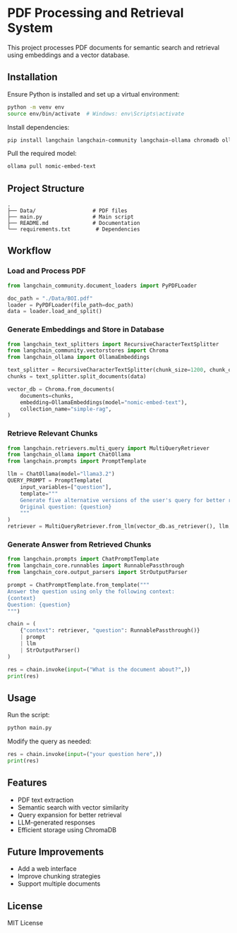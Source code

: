 # PDF Processing and Retrieval System

This project processes PDF documents for semantic search and retrieval using embeddings and a vector database.

## Installation

Ensure Python is installed and set up a virtual environment:
```sh
python -m venv env
source env/bin/activate  # Windows: env\Scripts\activate
```

Install dependencies:
```sh
pip install langchain langchain-community langchain-ollama chromadb ollama
```

Pull the required model:
```sh
ollama pull nomic-embed-text
```

## Project Structure
```
.
├── Data/                  # PDF files
├── main.py                # Main script
├── README.md              # Documentation
└── requirements.txt        # Dependencies
```

## Workflow

### Load and Process PDF
```python
from langchain_community.document_loaders import PyPDFLoader

doc_path = "./Data/BOI.pdf"
loader = PyPDFLoader(file_path=doc_path)
data = loader.load_and_split()
```

### Generate Embeddings and Store in Database
```python
from langchain_text_splitters import RecursiveCharacterTextSplitter
from langchain_community.vectorstores import Chroma
from langchain_ollama import OllamaEmbeddings

text_splitter = RecursiveCharacterTextSplitter(chunk_size=1200, chunk_overlap=300)
chunks = text_splitter.split_documents(data)

vector_db = Chroma.from_documents(
    documents=chunks,
    embedding=OllamaEmbeddings(model="nomic-embed-text"),
    collection_name="simple-rag",
)
```

### Retrieve Relevant Chunks
```python
from langchain.retrievers.multi_query import MultiQueryRetriever
from langchain_ollama import ChatOllama
from langchain.prompts import PromptTemplate

llm = ChatOllama(model="llama3.2")
QUERY_PROMPT = PromptTemplate(
    input_variables=["question"],
    template="""
    Generate five alternative versions of the user's query for better retrieval.
    Original question: {question}
    """
)
retriever = MultiQueryRetriever.from_llm(vector_db.as_retriever(), llm, prompt=QUERY_PROMPT)
```

### Generate Answer from Retrieved Chunks
```python
from langchain.prompts import ChatPromptTemplate
from langchain_core.runnables import RunnablePassthrough
from langchain_core.output_parsers import StrOutputParser

prompt = ChatPromptTemplate.from_template("""
Answer the question using only the following context:
{context}
Question: {question}
""")

chain = (
    {"context": retriever, "question": RunnablePassthrough()}
    | prompt
    | llm
    | StrOutputParser()
)

res = chain.invoke(input=("What is the document about?",))
print(res)
```

## Usage
Run the script:
```sh
python main.py
```

Modify the query as needed:
```python
res = chain.invoke(input=("your question here",))
print(res)
```

## Features
- PDF text extraction
- Semantic search with vector similarity
- Query expansion for better retrieval
- LLM-generated responses
- Efficient storage using ChromaDB

## Future Improvements
- Add a web interface
- Improve chunking strategies
- Support multiple documents

## License
MIT License

